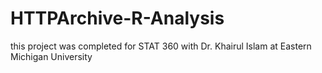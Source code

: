 # HTTPArchive-R-Analysis

this project was completed for STAT 360 with Dr. Khairul Islam at Eastern Michigan University

